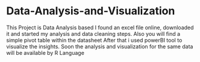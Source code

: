 # Data-Analysis-and-Visualization
This Project is Data Analysis based
I found an excel file online, downloaded it and started my analysis and data cleaning steps. Also you will find a simple pivot table within the datasheet
After that i used powerBI tool to visualize the insights.
Soon the analysis and visualization for the same data will be available by R Language 
